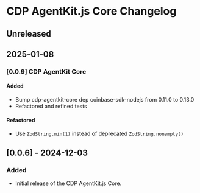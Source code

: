 # CDP AgentKit.js Core Changelog

## Unreleased

## 2025-01-08

### [0.0.9] CDP AgentKit Core 
#### Added
- Bump cdp-agentkit-core dep coinbase-sdk-nodejs from 0.11.0 to 0.13.0
- Refactored and refined tests
#### Refactored
- Use `ZodString.min(1)` instead of deprecated `ZodString.nonempty()`

## [0.0.6] - 2024-12-03

### Added

- Initial release of the CDP AgentKit.js Core.
